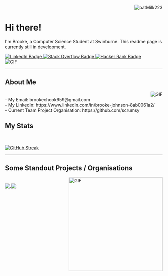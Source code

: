
<p align="right"> <img src="https://komarev.com/ghpvc/?username=oatMilk223" alt="oatMilk223" /> </p> 

# Hi there! 
<p>I'm Brooke, a Computer Science Student at Swinburne. This readme page is currently still in development. </p>

<div id="badges">
  <a href="https://www.linkedin.com/in/brooke-johnson-8ab0061a2/">
    <img src="https://img.shields.io/badge/LinkedIn-blue?style=for-the-badge&logo=linkedin&logoColor=white" alt="LinkedIn Badge"/>
  </a>
  <a href="https://stackoverflow.com/users/13552489/steak">
    <img src="https://img.shields.io/badge/StackOverflow-yellow?style=for-the-badge&logo=stackoverflow&logoColor=white" alt="Stack Overflow Badge"/>
  </a>
  <a href="https://www.hackerrank.com/brookechook659">
    <img src="https://img.shields.io/badge/Hackerrank-purple?style=for-the-badge&logo=hackerrank&logoColor=white" alt="Hacker Rank Badge"/>
  </a>
</div>



<img align="center" alt="GIF" src="https://media.giphy.com/media/10y00L5OqWgHD2/giphy.gif" />

<br>

---

## About Me

<img align="right" alt="GIF" src="https://media.giphy.com/media/5xRW2cUKfcyQg/giphy.gif" />
<br>
- My Email: brookechook659@gmail.com
<br>
- My LinkedIn: https://www.linkedin.com/in/brooke-johnson-8ab0061a2/
<br>
- Current Team Project Organisation: https://github.com/scrumsy
<br>


 ## My Stats
 <br>
 
[![GitHub Streak](https://github-readme-streak-stats.herokuapp.com/?user=oatMilk223&theme=dracula)](https://git.io/streak-stats)




---

## Some Standout Projects / Organisations
 
 <img align="right" alt="GIF" height=300px src="https://media.giphy.com/media/lTRuG1F4VZ3LHMpXY2/giphy.gif" />
 
<br>
<a href="https://github.com/oatMilk223/IoT-Smart-Irrigation-System-2022" target="_blank">
  <img align="center" src="https://github-readme-stats.vercel.app/api/pin/?username=oatMilk223&repo=IoT-Smart-Irrigation-System-2022&theme=dracula" />
</a>
<a href="https://github.com/oatMilk223/IoT-Smart-Weather-Station-2022" target="_blank">
 <img align="center" src="https://github-readme-stats.vercel.app/api/pin/?username=oatMilk223&repo=IoT-Smart-Weather-Station-2022&theme=dracula" />
</a>



